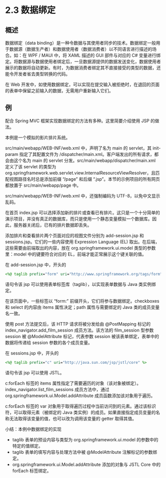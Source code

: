 # 2.3 数据绑定

## 概述

数据绑定（data binding）是一种令数据与其使用者同步的技术。数据绑定一般用于数据源（数据生产者）和数据使用者（数据消费者）以不同语言进行描述的场合。如：在 WPF / MAUI 中，将 XAML 描述的 GUI 部件与对应的 C# 变量进行绑定。将数据源与数据使用者绑定后，一旦数据源提供的数据发送变化，数据使用者展示的数据将自动更新。有时，为数据消费者绑定其不直接接受的类型的数据，还能令开发者省去类型转换的代码。

在 Web 开发中，如使用数据绑定，可以实现在提交输入被拒绝时，在退回的页面的表单中保留之前输入的数据，无需用户重新输入它们。

## 例

配合 Spring MVC 框架实现数据绑定的方法有多种。这里简要介绍使用 JSP 的做法。

本例是一个模拟的影片排片系统。

src/main/webapp/WEB-INF/web.xml 中，声明了名为 main 的 servlet，其 init-param 指定了其配置文件为 /dispatcher/main.xml。客户端发出的所有请求，都会由这个名为 main 的 servlet 分发。src/main/webapp/dispatcher/main.xml 定义了该 servlet 的类型为 org.springframework.web.servlet.view.InternalResourceViewResolver，且匹配视图路径名时总是添加前缀 “/page” 和后缀 “.jsp”。本节的示例项目的所有网页都放置于 src/main/webapp/page 中。

src/main/webapp/WEB-INF/web.xml 中，还强制编码为 UTF-8，以免中文显示乱码。

在首页 index.jsp 可以选择添加新的排片或查看已有排片。这只是一个十分简单的演示项目，并没有真正的数据库，而只是使用一个静态变量模拟一个数据库。因此，服务器关闭后，已有的排片数据即丢失。

添加排片和查看排片两个页面对应的视图文件分别为 add-session.jsp 和 sessions.jsp。它们的一些内容使用 Expression Language (EL) 取出。在后端，这些需要由前端取出的内容，放在 org.springframework.ui.model 类型的参数里：model 中的键要符合对应的 EL，前端才能正常展示这个键关联的值。

在 add-session.jsp 中，开头的
```jsp
<%@ taglib prefix="form" uri="http://www.springframework.org/tags/form" %>
```
语句令该 jsp 可以使用表单标签库（taglib），以实现表单数据与 Java 类实例绑定。

在该页面中，一些标签以 “form:” 前缀开头，它们将参与数据绑定。checkboxes 和 select 的内容由 items 属性决定；path 属性与需要绑定的 Java 类的成员变量名一致。

使用 post 方法提交后，该 HTTP 请求将被分发给由 @PostMapping 标记的 index_navigator.add_film_session 成员方法。该方法的 film_session 型参数 session 被 @ModelAttribute 标记，代表参数 session 被该表单绑定，表单中的数据将传递给 session 参数的各个成员变量。

在 sessions.jsp 中，开头的
```jsp
<%@ taglib prefix="c" uri="http://java.sun.com/jsp/jstl/core" %>
```
语句令该 jsp 可以使用 JSTL。

c:forEach 标签的 items 属性指定了需要遍历的对象（该对象被绑定）。index_navigator.list_film_sessions 成员方法中，通过 org.springframework.ui.Model.addAttribute 成员函数添加该对象用于遍历。

c:forEach 标签的 var 对象用于取得遍历过程中当前访问到的元素。通过该标识符，可以取得元素（被绑定的 Java 类实例）的成员。如果直接指定成员变量的名称无法取得该变量的值，也可以改为调用该变量的 getter 取得其值。

小结：本例中数据绑定的实现
- taglib 表单的预设内容与类型为 org.springframework.ui.model 的参数中的特定的值绑定。
- taglib 表单的填写内容与处理方法中被 @ModelAttribute 注解标记的参数绑定。
- org.springframework.ui.Model.addAttribute 添加的对象与 JSTL Core 中的 forEach 标签绑定。
